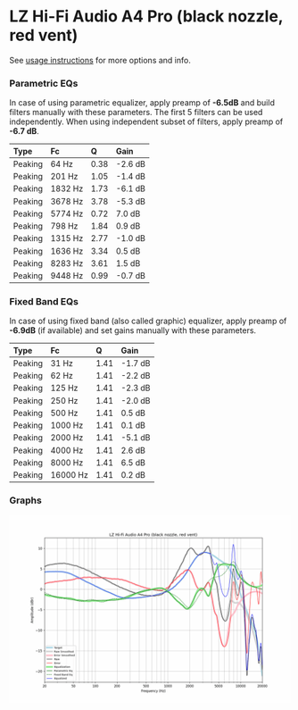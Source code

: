 # LZ Hi-Fi Audio A4 Pro (black nozzle, red vent)
See [usage instructions](https://github.com/jaakkopasanen/AutoEq#usage) for more options and info.

### Parametric EQs
In case of using parametric equalizer, apply preamp of **-6.5dB** and build filters manually
with these parameters. The first 5 filters can be used independently.
When using independent subset of filters, apply preamp of **-6.7 dB**.

| Type    | Fc      |    Q | Gain    |
|:--------|:--------|:-----|:--------|
| Peaking | 64 Hz   | 0.38 | -2.6 dB |
| Peaking | 201 Hz  | 1.05 | -1.4 dB |
| Peaking | 1832 Hz | 1.73 | -6.1 dB |
| Peaking | 3678 Hz | 3.78 | -5.3 dB |
| Peaking | 5774 Hz | 0.72 | 7.0 dB  |
| Peaking | 798 Hz  | 1.84 | 0.9 dB  |
| Peaking | 1315 Hz | 2.77 | -1.0 dB |
| Peaking | 1636 Hz | 3.34 | 0.5 dB  |
| Peaking | 8283 Hz | 3.61 | 1.5 dB  |
| Peaking | 9448 Hz | 0.99 | -0.7 dB |

### Fixed Band EQs
In case of using fixed band (also called graphic) equalizer, apply preamp of **-6.9dB**
(if available) and set gains manually with these parameters.

| Type    | Fc       |    Q | Gain    |
|:--------|:---------|:-----|:--------|
| Peaking | 31 Hz    | 1.41 | -1.7 dB |
| Peaking | 62 Hz    | 1.41 | -2.2 dB |
| Peaking | 125 Hz   | 1.41 | -2.3 dB |
| Peaking | 250 Hz   | 1.41 | -2.0 dB |
| Peaking | 500 Hz   | 1.41 | 0.5 dB  |
| Peaking | 1000 Hz  | 1.41 | 0.1 dB  |
| Peaking | 2000 Hz  | 1.41 | -5.1 dB |
| Peaking | 4000 Hz  | 1.41 | 2.6 dB  |
| Peaking | 8000 Hz  | 1.41 | 6.5 dB  |
| Peaking | 16000 Hz | 1.41 | 0.2 dB  |

### Graphs
![](./LZ%20Hi-Fi%20Audio%20A4%20Pro%20(black%20nozzle,%20red%20vent).png)